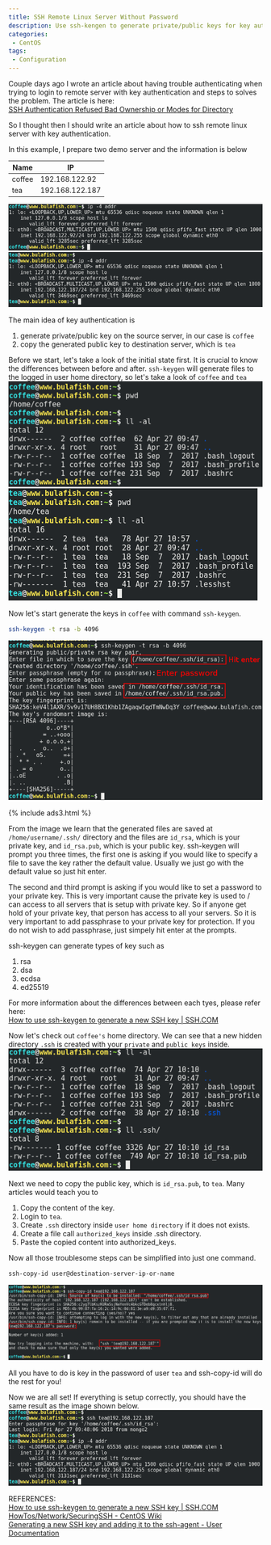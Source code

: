 ```yaml
---
title: SSH Remote Linux Server Without Password
description: Use ssh-kengen to generate private/public keys for key authentication to ssh login remote linux server without password.  Use ssh-copy-id to copy public key to remote server.
categories:
 - CentOS
tags:
 - Configuration
---
```


Couple days ago I wrote an article about having trouble authenticating when trying to login to remote server with key authentication and steps to solves the problem.  The article is here:  
[SSH Authentication Refused Bad Ownership or Modes for Directory](https://www.bulafish.com/centos/2018/04/26/ssh-authentication-refused-bad-ownership-or-modes-for-directory/)

So I thought then I should write an article about how to ssh remote linux server with key authentication.

In this example, I prepare two demo server and the information is below

Name | IP
-|-
coffee  |  192.168.122.92
tea  |  192.168.122.187

![ssh-keygen](/assets/images/2018042705.png)
![ssh-keygen](/assets/images/2018042704.png)

The main idea of key authentication is

1. generate private/public key on the source server, in our case is `coffee`
2. copy the generated public key to destination server, which is `tea`

Before we start, let's take a look of the initial state first.  It is crucial to know the differences between before and after.  `ssh-keygen` will generate files to the logged in user home directory, so let's take a look of `coffee` and `tea`
<br>![ssh-keygen](/assets/images/2018042701.png)
![ssh-keygen](/assets/images/2018042707.png)

Now let's start generate the keys in `coffee` with command `ssh-keygen`.
```bash
ssh-keygen -t rsa -b 4096
```
![ssh-keygen](/assets/images/2018042702.png)

{% include ads3.html %}

From the image we learn that the generated files are saved at `/home/username/.ssh/` directory and the files are `id_rsa`, which is your private key, and `id_rsa.pub`, which is your public key.  ssh-keygen will prompt you three times, the first one is asking if you would like to specify a file to save the key rather the default value.  Usually we just go with the default value so just hit enter.

The second and third prompt is asking if you would like to set a password to your private key.  This is very important cause the private key is used to / can access to all servers that is setup with private key.  So if anyone get hold of your private key, that person has access to all your servers.  So it is very important to add passphrase to your private key for protection.  If you do not wish to add passphrase, just simpely hit enter at the prompts.

ssh-keygen can generate types of key such as

1. rsa
2. dsa
3. ecdsa
4. ed25519

For more information about the differences between each tyes, please refer here:  
[How to use ssh-keygen to generate a new SSH key | SSH.COM](https://www.ssh.com/ssh/keygen/)

Now let's check out `coffee's` home directory.  We can see that a new hidden directory `.ssh` is created with your `private` and `public keys` inside.
<br>![ssh-keygen](/assets/images/2018042703.png)

Next we need to copy the public key, which is `id_rsa.pub`, to `tea`.  Many articles would teach you to
1. Copy the content of the key.
2. Login to `tea`.
3. Create `.ssh` directory inside `user home directory` if it does not exists.
4. Create a file call `authorized_keys` inside .ssh directory.
5. Paste the copied content into authorized_keys.

Now all those troublesome steps can be simplified into just one command.
```bash
ssh-copy-id user@destination-server-ip-or-name
```
![ssh-copy-id](/assets/images/2018042708.png)

All you have to do is key in the password of user `tea` and ssh-copy-id will do the rest for you!

Now we are all set!  If everything is setup correctly, you should have the same result as the image shown below.
<br>![ssh-copy-id](/assets/images/2018042709.png)


REFERENCES:
<br>[How to use ssh-keygen to generate a new SSH key | SSH.COM](https://www.ssh.com/ssh/keygen/)
<br>[HowTos/Network/SecuringSSH - CentOS Wiki](https://wiki.centos.org/HowTos/Network/SecuringSSH)
<br>[ Generating a new SSH key and adding it to the ssh-agent - User Documentation](https://help.github.com/articles/generating-a-new-ssh-key-and-adding-it-to-the-ssh-agent/)
